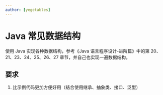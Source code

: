 ```yaml
---
author: [yegetables]
---
```


# Java 常见数据结构

使用 Java 实现各种数据结构，参考《Java 语言程序设计-进阶篇》中的第 20、21、23、24、25、26、27 章节，并自己也实现一遍数据结构。

## 要求

1. 比示例代码更加方便好用（结合使用继承、抽象类、接口、泛型）
